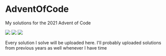 # AdventOfCode
My solutions for the 2021 Advent of Code

![](https://img.shields.io/badge/day%20📅-2-blue)
![](https://img.shields.io/badge/stars%20⭐-2-yellow)
![](https://img.shields.io/badge/days%20completed-1-red)

Every solution I solve will be uploaded here. I'll probably uploaded solutions from previous years as well whenever I have time
